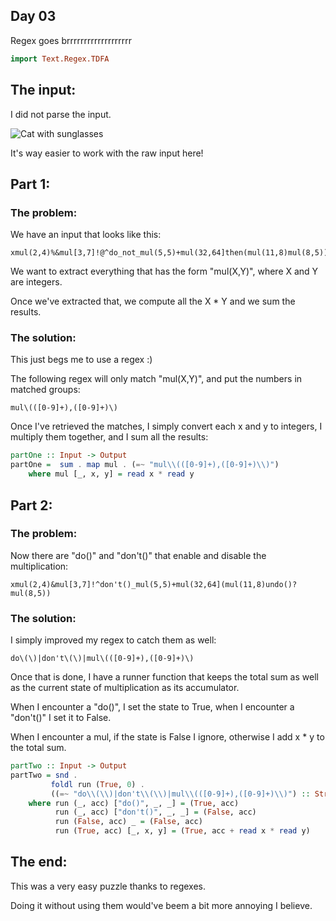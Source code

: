 ## Day 03

Regex goes brrrrrrrrrrrrrrrrrrr

```hs
import Text.Regex.TDFA
```

## The input:

I did not parse the input.

![Cat with sunglasses](https://www.pngitem.com/pimgs/m/370-3708742_memes-cat-sunglasses-cat-meme-hd-png-download.png)

It's way easier to work with the raw input here!

## Part 1:

### The problem:

We have an input that looks like this:
```
xmul(2,4)%&mul[3,7]!@^do_not_mul(5,5)+mul(32,64]then(mul(11,8)mul(8,5))
```

We want to extract everything that has the form "mul(X,Y)", where X and Y are 
integers.

Once we've extracted that, we compute all the X * Y and we sum the results.

### The solution:

This just begs me to use a regex :)

The following regex will only match "mul(X,Y)", and put the numbers in matched groups:
```
mul\(([0-9]+),([0-9]+)\)
```

Once I've retrieved the matches, I simply convert each x and y to integers,
I multiply them together, and I sum all the results:

```hs
partOne :: Input -> Output 
partOne =  sum . map mul . (=~ "mul\\(([0-9]+),([0-9]+)\\)")
    where mul [_, x, y] = read x * read y
```

## Part 2:

### The problem:

Now there are "do()" and "don't()" that enable and disable the multiplication:
```
xmul(2,4)&mul[3,7]!^don't()_mul(5,5)+mul(32,64](mul(11,8)undo()?mul(8,5))
```

### The solution:

I simply improved my regex to catch them as well:
```
do\(\)|don't\(\)|mul\(([0-9]+),([0-9]+)\)
```

Once that is done, I have a runner function that keeps the total sum as well
as the current state of multiplication as its accumulator.

When I encounter a "do()", I set the state to True, when I encounter a "don't()"
I set it to False.

When I encounter a mul, if the state is False I ignore, otherwise I add x * y to the
total sum.

```hs
partTwo :: Input -> Output
partTwo = snd .
         foldl run (True, 0) .
         ((=~ "do\\(\\)|don't\\(\\)|mul\\(([0-9]+),([0-9]+)\\)") :: String -> [[String]])
    where run (_, acc) ["do()", _, _] = (True, acc)
          run (_, acc) ["don't()", _, _] = (False, acc)
          run (False, acc) _ = (False, acc)
          run (True, acc) [_, x, y] = (True, acc + read x * read y)
```

## The end:

This was a very easy puzzle thanks to regexes.

Doing it without using them would've beem a bit more annoying I believe.
